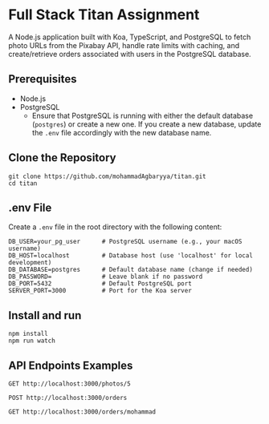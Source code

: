 # Full Stack Titan Assignment

A Node.js application built with Koa, TypeScript, and PostgreSQL to fetch photo URLs from the Pixabay API, handle rate limits with caching, and create/retrieve orders associated with users in the PostgreSQL database.

## Prerequisites

- Node.js
- PostgreSQL
  - Ensure that PostgreSQL is running with either the default database (`postgres`) or create a new one. If you create a new database, update the `.env` file accordingly with the new database name.

## Clone the Repository

```
git clone https://github.com/mohammadAgbaryya/titan.git
cd titan
```

## .env File

Create a `.env` file in the root directory with the following content:

```
DB_USER=your_pg_user      # PostgreSQL username (e.g., your macOS username)
DB_HOST=localhost         # Database host (use 'localhost' for local development)
DB_DATABASE=postgres      # Default database name (change if needed)
DB_PASSWORD=              # Leave blank if no password
DB_PORT=5432              # Default PostgreSQL port
SERVER_PORT=3000          # Port for the Koa server
```

## Install and run

```
npm install
npm run watch
```

## API Endpoints Examples

```
GET http://localhost:3000/photos/5

POST http://localhost:3000/orders

GET http://localhost:3000/orders/mohammad
```